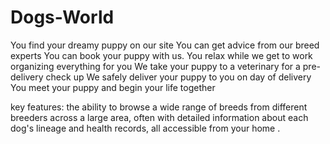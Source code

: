 # Dogs-World
You find your dreamy puppy on our site
You can get advice from our breed experts
You can book your puppy with us.
You relax while we get to work organizing everything for you
We take your puppy to a veterinary for a pre-delivery check up
We safely deliver your puppy to you on day of delivery
You meet your puppy and begin your life together

key features:
the ability to browse a wide range of breeds from different breeders across a large area, often with detailed information about each dog's lineage and health records, all accessible from your home .
